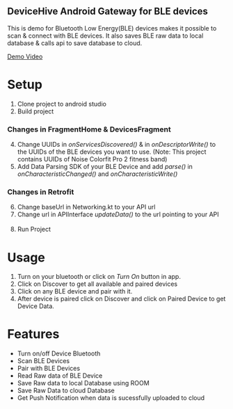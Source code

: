 **DeviceHive Android Gateway for BLE devices**
--------------------------------

This is demo for Bluetooth Low Energy(BLE) devices makes it possible to scan & connect with BLE devices. It also saves BLE raw data to local database & calls api to save database to cloud.<br>

[Demo Video](https://drive.google.com/file/d/1HxOtPsGNLujUC6DqwYlv0zBvQbbGR5Bp/view?usp=sharing)<br>

**Setup**
==================
1. Clone project to android studio
2. Build project<br>
### Changes in FragmentHome & DevicesFragment<br>
4. Change UUIDs in <i>onServicesDiscovered()</i> & in <i>onDescriptorWrite()</i> to the UUIDs of the BLE devices you want to use. (Note: This project contains UUIDs of Noise Colorfit Pro 2 fitness band)<br>
5. Add Data Parsing SDK of your BLE Device and add <i>parse()</i> in <i>onCharacteristicChanged()</i> and <i>onCharacteristicWrite()</i><br>
### Changes in Retrofit
6. Change baseUrl in Networking.kt to your API url<br>
7. Change url in APIInterface <i>updateData()</i> to the url pointing to your API<br><br>
8. Run Project


**Usage**
==================
1. Turn on your bluetooth or click on <i>Turn On</i> button in app.
2. Click on Discover to get all available and paired devices
3. Click on any BLE device and pair with it.
4. After device is paired click on Discover and click on Paired Device to get Device Data.

**Features**
==================
- Turn on/off Device Bluetooth
- Scan BLE Devices
- Pair with BLE Devices
- Read Raw data of BLE Device
- Save Raw data to local Database using ROOM
- Save Raw Data to cloud Database 
- Get Push Notification when data is sucessfully uploaded to cloud
